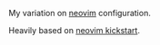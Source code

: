My variation on [neovim](https://github.com/neovim/neovim) configuration.

Heavily based on [neovim kickstart](https://github.com/nvim-lua/kickstart.nvim).
